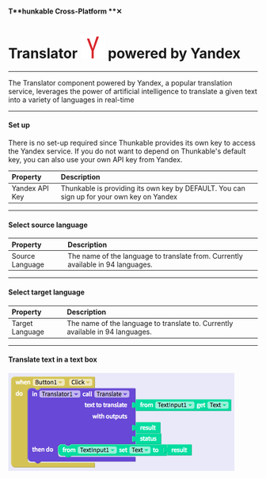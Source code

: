 #### T**hunkable Cross-Platform **✕

# Translator ![](/assets/iOSviewIconYandex.png) powered by Yandex

---

The Translator component powered by Yandex, a popular translation service, leverages the power of artificial intelligence to translate a given text into a variety of languages in real-time

---

#### Set up

There is no set-up required since Thunkable provides its own key to access the Yandex service.  If you do not want to depend on Thunkable's default key, you can also use your own API key from Yandex.

| Property | Description |
| :--- | :--- |
| Yandex API Key | Thunkable is providing its own key by DEFAULT. You can sign up for your own key on Yandex |

---

#### Select source language

| Property | Description |
| :--- | :--- |
| Source Language | The name of the language to translate from. Currently available in 94 languages. |

---

#### Select target language

| Property | Description |
| :--- | :--- |
| Target Language | The name of the language to translate to. Currently available in 94 languages. |

---

#### Translate text in a text box

![](/assets/translator-yandex-ios-fig-1.png)

